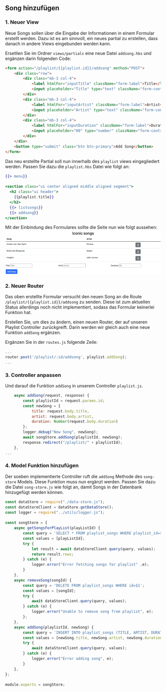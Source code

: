 ## Song hinzufügen

### 1. Neuer View

Neue Songs sollen über die Eingabe der Informationen in einem Formular erstellt werden.
Dazu ist es am sinnvoll, ein neues partial zu erstellen, dass danach in andere Views eingebunden werden kann.

Ersetllen Sie im Ordner `views/partials` eine neue Datei `addsong.hbs` und ergänzen darin folgenden Code:
~~~ html
<form action="/playlist/{{playlist.id}}/addsong" method="POST">
    <div class="row">
        <div class="mb-3 col-4">
            <label htmlFor="inputTitle" className="form-label">Title</label>
            <input placeholder="Title" type="text" className="form-control" id="inputTitle" name="title">
        </div>
        <div class="mb-3 col-4">
            <label htmlFor="inputArtist" className="form-label">Artist</label>
            <input placeholder="Artist" type="text" className="form-control" id="inputArtist" name="artist">
        </div>
        <div class="mb-3 col-4">
            <label htmlFor="inputDuration" className="form-label">Duration</label>
            <input placeholder="00" type="number" className="form-control" id="inputDuration" name="duration">
        </div>
    </div>
    <button type="submit" class="btn btn-primary">Add Song</button>
</form>
~~~

Das neu erstellte Partial soll nun innerhalb des `playlist` views eingegliedert werden. Passen Sie dazu die `playlist.hbs` Datei
wie folgt an:

~~~ hbs 
{{> menu}}

<section class="ui center aligned middle aligned segment">
  <h2 class="ui header">
    {{playlist.title}}
  </h2>
  {{> listsongs}}
  {{> addsong}}
</section>
~~~

Mit der Einbindung des Formulares sollte die Seite nun wie folgt aussehen:
![img_2.png](img/img_2.png)

### 2. Neuer Router

Das oben erstellte Formular versucht den neuen Song an die Route `/playlist/{{playlist.id}}/addsong` zu senden. Diese ist zum aktuellen Status allerdings noch nicht implementiert, sodass das Formular keinerlei Funktion hat.

Erstellen Sie, um dies zu ändern, einen neuen Router, der auf unseren Playlist Controller zurückgreift. Darin werden wir gleich auch eine neue Funktion `addSong` ergänzen.

Ergänzen Sie in der `routes.js` folgende Zeile:
~~~ js
...
router.post('/playlist/:id/addsong', playlist.addSong);
...
~~~
### 3. Controller anpassen
Und darauf die Funktion `addSong` in unserem Controller `playlist.js`.

~~~ js
    async addSong(request, response) {
        const playlistId = request.params.id;
        const newSong = {
            title: request.body.title,
            artist: request.body.artist,
            duration: Number(request.body.duration)
        };
        logger.debug("New Song", newSong);
        await songStore.addSong(playlistId, newSong);
        response.redirect("/playlist/" + playlistId);
    },
...
~~~

### 4. Model Funktion hinzufügen

Der soeben implementierte Controller ruft die `addSong` Methode des `song-store` Models.
Diese Funktion muss nun ergänzt werden. Passen Sie dazu die Datei `song-store.js` wie folgt an, damit Songs in der Datenbank hinzugefügt werden können.
~~~ js
const dataStore = require("./data-store.js");
const dataStoreClient = dataStore.getDataStore();
const logger = require("../utils/logger.js");

const songStore = {
    async getSongsForPlayList(playListId) {
        const query = 'SELECT * FROM playlist_songs WHERE playlist_id=$1';
        const values = [playListId];
        try {
            let result = await dataStoreClient.query(query, values);
            return result.rows;
        } catch (e) {
            logger.error("Error fetching songs for playlist" ,e);
        }
    },
    async removeSong(songId) {
        const query = 'DELETE FROM playlist_songs WHERE id=$1';
        const values = [songId];
        try {
            await dataStoreClient.query(query, values);
        } catch (e) {
            logger.error("Unable to remove song from playlist", e);
        };
    },
    async addSong(playlistId, newSong) {
        const query = 'INSERT INTO playlist_songs (TITLE, ARTIST, DURATION, PLAYLIST_ID) VALUES($1, $2, $3, $4)';
        const values = [newSong.title, newSong.artist, newSong.duration, playlistId];
        try {
            await dataStoreClient.query(query, values);
        } catch (e) {
            logger.error("Error adding song", e);
        }
    },
};

module.exports = songStore;

~~~

